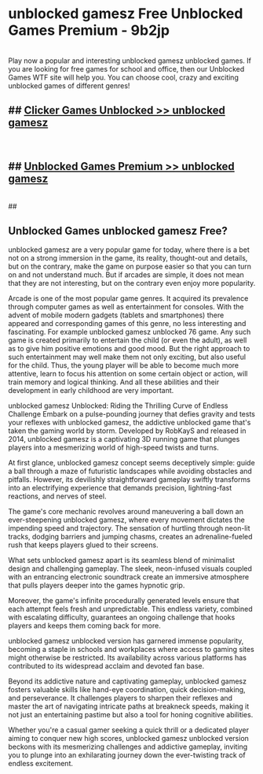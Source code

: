 # unblocked gamesz  Free Unblocked Games Premium - 9b2jp <br>
<br>
Play now a popular and interesting unblocked gamesz unblocked games. If you are looking for free games for school and office, then our Unblocked Games WTF site will help you. You can choose cool, crazy and exciting unblocked games of different genres!


## ##  [Clicker Games Unblocked >> unblocked gamesz](http://freeplayer.one?title=unblocked_gamesz&ref=UGames)
  <br>

##  ## [Unblocked Games Premium >> unblocked gamesz](http://freeplayer.one?title=unblocked_gamesz&ref=UGames)
  <br>
  ##



## Unblocked Games unblocked gamesz Free?

unblocked gamesz are a very popular game for today, where there is a bet not on a strong immersion in the game, its reality, thought-out and details, but on the contrary, make the game on purpose easier so that you can turn on and not understand much. But if arcades are simple, it does not mean that they are not interesting, but on the contrary even enjoy more popularity.

Arcade is one of the most popular game genres. It acquired its prevalence through computer games as well as entertainment for consoles. With the advent of mobile modern gadgets (tablets and smartphones) there appeared and corresponding games of this genre, no less interesting and fascinating. For example unblocked gamesz unblocked 76 game. Any such game is created primarily to entertain the child (or even the adult), as well as to give him positive emotions and good mood. But the right approach to such entertainment may well make them not only exciting, but also useful for the child. Thus, the young player will be able to become much more attentive, learn to focus his attention on some certain object or action, will train memory and logical thinking. And all these abilities and their development in early childhood are very important.

unblocked gamesz Unblocked: Riding the Thrilling Curve of Endless Challenge
Embark on a pulse-pounding journey that defies gravity and tests your reflexes with unblocked gamesz, the addictive unblocked game that's taken the gaming world by storm. Developed by RobKayS and released in 2014, unblocked gamesz is a captivating 3D running game that plunges players into a mesmerizing world of high-speed twists and turns.

At first glance, unblocked gamesz concept seems deceptively simple: guide a ball through a maze of futuristic landscapes while avoiding obstacles and pitfalls. However, its devilishly straightforward gameplay swiftly transforms into an electrifying experience that demands precision, lightning-fast reactions, and nerves of steel.

The game's core mechanic revolves around maneuvering a ball down an ever-steepening unblocked gamesz, where every movement dictates the impending speed and trajectory. The sensation of hurtling through neon-lit tracks, dodging barriers and jumping chasms, creates an adrenaline-fueled rush that keeps players glued to their screens.

What sets unblocked gamesz apart is its seamless blend of minimalist design and challenging gameplay. The sleek, neon-infused visuals coupled with an entrancing electronic soundtrack create an immersive atmosphere that pulls players deeper into the games hypnotic grip.

Moreover, the game's infinite procedurally generated levels ensure that each attempt feels fresh and unpredictable. This endless variety, combined with escalating difficulty, guarantees an ongoing challenge that hooks players and keeps them coming back for more.

unblocked gamesz unblocked version has garnered immense popularity, becoming a staple in schools and workplaces where access to gaming sites might otherwise be restricted. Its availability across various platforms has contributed to its widespread acclaim and devoted fan base.

Beyond its addictive nature and captivating gameplay, unblocked gamesz fosters valuable skills like hand-eye coordination, quick decision-making, and perseverance. It challenges players to sharpen their reflexes and master the art of navigating intricate paths at breakneck speeds, making it not just an entertaining pastime but also a tool for honing cognitive abilities.

Whether you're a casual gamer seeking a quick thrill or a dedicated player aiming to conquer new high scores, unblocked gamesz unblocked version beckons with its mesmerizing challenges and addictive gameplay, inviting you to plunge into an exhilarating journey down the ever-twisting track of endless excitement.